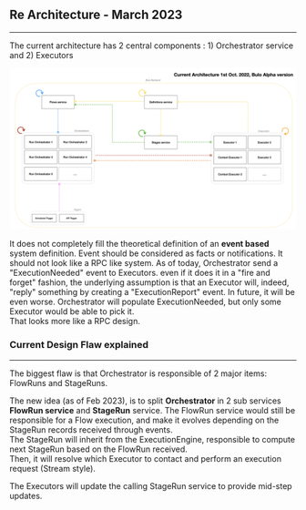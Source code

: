 ## Re Architecture - March 2023  
________________
The current architecture has 2 central components : 1) Orchestrator service and 2) Executors    

<img src="assets/bulo_current_architecture.png" width="800"/>  

It does not completely fill the theoretical definition of an **event based** system definition.
Event should be considered as facts or notifications. It should not look like a RPC like system.
As of today, Orchestrator send a "ExecutionNeeded" event to Executors. even if it does it in a "fire and forget" fashion,
the underlying assumption is that an Executor will, indeed, "reply" something by creating a "ExecutionReport" event.
In future, it will be even worse. Orchestrator will populate ExecutionNeeded, but only some Executor would be able to pick it.  
That looks more like a RPC design.

### Current Design Flaw explained 
_______________

The biggest flaw is that Orchestrator is responsible of 2 major items: FlowRuns and StageRuns.  

The new idea (as of Feb 2023), is to split **Orchestrator** in 2 sub services **FlowRun service** and **StageRun** service. 
The FlowRun service would still be responsible for a Flow execution, and make it evolves depending on the StageRun records received through events.  
The StageRun will inherit from the ExecutionEngine, responsible to compute next StageRun based on the FlowRun received.  
Then, it will resolve which Executor to contact and perform an execution request (Stream style).

The Executors will update the calling StageRun service to provide mid-step updates.  
